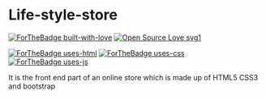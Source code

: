 # Life-style-store

[![ForTheBadge built-with-love](http://ForTheBadge.com/images/badges/built-with-love.svg)](https://GitHub.com/Naereen/)
[![Open Source Love svg1](https://badges.frapsoft.com/os/v1/open-source.svg?v=103)](https://github.com/ellerbrock/open-source-badges/)

[![ForTheBadge uses-html](http://ForTheBadge.com/images/badges/uses-html.svg)](http://ForTheBadge.com)
[![ForTheBadge uses-css](http://ForTheBadge.com/images/badges/uses-css.svg)](http://ForTheBadge.com)
[![ForTheBadge uses-js](http://ForTheBadge.com/images/badges/uses-js.svg)](http://ForTheBadge.com)


It is the front end part of an online store which is made up of HTML5 CSS3 and bootstrap
